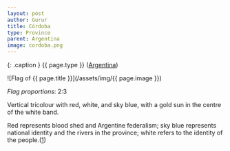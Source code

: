 ```yaml
---
layout: post
author: Gurur
title: Córdoba
type: Province
parent: Argentina
image: cordoba.png
---
```

{: .caption }
{{ page.type }} ([Argentina](/2019/03/11/argentina.html))

![Flag of {{ page.title }}](/assets/img/{{ page.image }})

*Flag proportions*: 2:3

Vertical tricolour with red, white, and sky blue, with a gold sun in the centre of the white band.

Red represents blood shed and Argentine federalism; sky blue represents national identity and the rivers in the province; white refers to the identity of the people.(<span class="source-link">[1](https://www.crwflags.com/fotw/flags/ar-x.html#descr)</span>)